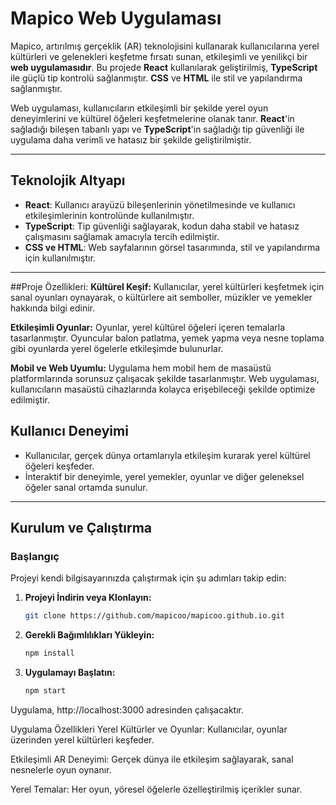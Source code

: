 # Mapico Web Uygulaması

Mapico, artırılmış gerçeklik (AR) teknolojisini kullanarak kullanıcılarına yerel kültürleri ve gelenekleri keşfetme fırsatı sunan, etkileşimli ve yenilikçi bir **web uygulamasıdır**. Bu projede **React** kullanılarak geliştirilmiş, **TypeScript** ile güçlü tip kontrolü sağlanmıştır. **CSS** ve **HTML** ile stil ve yapılandırma sağlanmıştır.

Web uygulaması, kullanıcıların etkileşimli bir şekilde yerel oyun deneyimlerini ve kültürel öğeleri keşfetmelerine olanak tanır. **React**'in sağladığı bileşen tabanlı yapı ve **TypeScript**'in sağladığı tip güvenliği ile uygulama daha verimli ve hatasız bir şekilde geliştirilmiştir.

---

## Teknolojik Altyapı

- **React**: Kullanıcı arayüzü bileşenlerinin yönetilmesinde ve kullanıcı etkileşimlerinin kontrolünde kullanılmıştır.
- **TypeScript**: Tip güvenliği sağlayarak, kodun daha stabil ve hatasız çalışmasını sağlamak amacıyla tercih edilmiştir.
- **CSS ve HTML**: Web sayfalarının görsel tasarımında, stil ve yapılandırma için kullanılmıştır.

---
##Proje Özellikleri:
**Kültürel Keşif:** Kullanıcılar, yerel kültürleri keşfetmek için sanal oyunları oynayarak, o kültürlere ait semboller, müzikler ve yemekler hakkında bilgi edinir.

**Etkileşimli Oyunlar:** Oyunlar, yerel kültürel öğeleri içeren temalarla tasarlanmıştır. Oyuncular balon patlatma, yemek yapma veya nesne toplama gibi oyunlarda yerel ögelerle etkileşimde bulunurlar.

**Mobil ve Web Uyumlu:** Uygulama hem mobil hem de masaüstü platformlarında sorunsuz çalışacak şekilde tasarlanmıştır. Web uygulaması, kullanıcıların masaüstü cihazlarında kolayca erişebileceği şekilde optimize edilmiştir.

## Kullanıcı Deneyimi

- Kullanıcılar, gerçek dünya ortamlarıyla etkileşim kurarak yerel kültürel öğeleri keşfeder.
- İnteraktif bir deneyimle, yerel yemekler, oyunlar ve diğer geleneksel öğeler sanal ortamda sunulur.

---

## Kurulum ve Çalıştırma

### Başlangıç

Projeyi kendi bilgisayarınızda çalıştırmak için şu adımları takip edin:

1. **Projeyi İndirin veya Klonlayın:**
   ```bash
   git clone https://github.com/mapicoo/mapicoo.github.io.git

2. **Gerekli Bağımlılıkları Yükleyin:**
   ```bash
   npm install

3. **Uygulamayı Başlatın:**
   ```bash
   npm start
   
Uygulama, http://localhost:3000 adresinden çalışacaktır.

Uygulama Özellikleri
Yerel Kültürler ve Oyunlar: Kullanıcılar, oyunlar üzerinden yerel kültürleri keşfeder.

Etkileşimli AR Deneyimi: Gerçek dünya ile etkileşim sağlayarak, sanal nesnelerle oyun oynanır.

Yerel Temalar: Her oyun, yöresel öğelerle özelleştirilmiş içerikler sunar.
